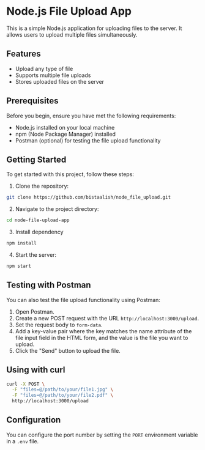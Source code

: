 # Node.js File Upload App

This is a simple Node.js application for uploading files to the server. It allows users to upload multiple files simultaneously.

## Features

- Upload any type of file
- Supports multiple file uploads
- Stores uploaded files on the server

## Prerequisites

Before you begin, ensure you have met the following requirements:

- Node.js installed on your local machine
- npm (Node Package Manager) installed
- Postman (optional) for testing the file upload functionality

## Getting Started

To get started with this project, follow these steps:

1. Clone the repository:

```bash
git clone https://github.com/bistaalish/node_file_upload.git
```

2. Navigate to the project directory:

```bash
cd node-file-upload-app
```

3. Install dependency
```bash
npm install
```

4. Start the server:

```bash
npm start
```

## Testing with Postman

You can also test the file upload functionality using Postman:

1.  Open Postman.
2.  Create a new POST request with the URL `http://localhost:3000/upload`.
3.  Set the request body to `form-data`.
4.  Add a key-value pair where the key matches the name attribute of the file input field in the HTML form, and the value is the file you want to upload.
5.  Click the "Send" button to upload the file.

## Using with curl

```bash
curl -X POST \
  -F "files=@/path/to/your/file1.jpg" \
  -F "files=@/path/to/your/file2.pdf" \
  http://localhost:3000/upload
```

## Configuration

You can configure the port number by setting the `PORT` environment variable in a `.env` file.
